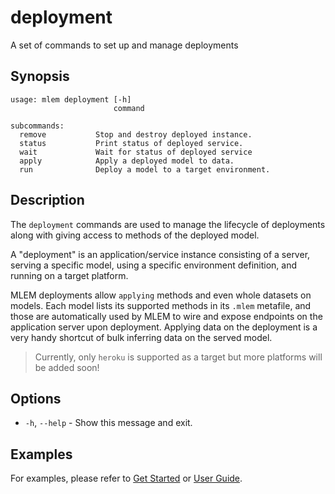 # deployment

A set of commands to set up and manage deployments

## Synopsis

```usage
usage: mlem deployment [-h]
                       command

subcommands:
  remove           Stop and destroy deployed instance.
  status           Print status of deployed service.
  wait             Wait for status of deployed service
  apply            Apply a deployed model to data.
  run              Deploy a model to a target environment.
```

## Description

The `deployment` commands are used to manage the lifecycle of deployments along
with giving access to methods of the deployed model.

A "deployment" is an application/service instance consisting of a server,
serving a specific model, using a specific environment definition, and running
on a target platform.

MLEM deployments allow `applying` methods and even whole datasets on models.
Each model lists its supported methods in its `.mlem` metafile, and those are
automatically used by MLEM to wire and expose endpoints on the application
server upon deployment. Applying data on the deployment is a very handy shortcut
of bulk inferring data on the served model.

> Currently, only `heroku` is supported as a target but more platforms will be
> added soon!

## Options

- `-h`, `--help` - Show this message and exit.

## Examples

For examples, please refer to [Get Started](/doc/get-started/deploying) or
[User Guide](/doc/user-guide/deploying).
